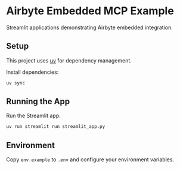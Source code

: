 # Airbyte Embedded MCP Example

Streamlit applications demonstrating Airbyte embedded integration.

## Setup

This project uses [uv](https://docs.astral.sh/uv/) for dependency management.

Install dependencies:
```bash
uv sync
```

## Running the App

Run the Streamlit app:
```bash
uv run streamlit run streamlit_app.py
```

## Environment

Copy `env.example` to `.env` and configure your environment variables.